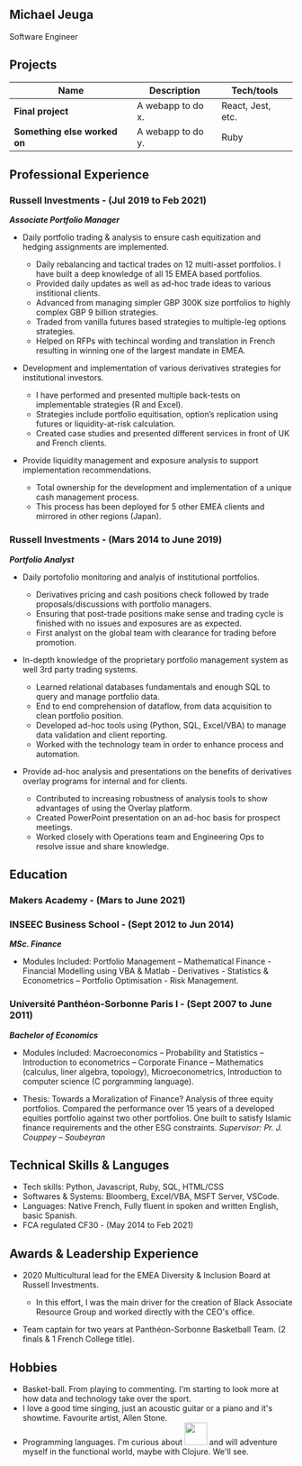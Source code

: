## Michael Jeuga

Software Engineer

## Projects

| Name                         | Description       | Tech/tools        |
| ---------------------------- | ----------------- | ----------------- |
| **Final project**            | A webapp to do x. | React, Jest, etc. |
| **Something else worked on** | A webapp to do y. | Ruby              |

## Professional Experience

### Russell Investments - (Jul 2019 to Feb 2021)
_**Associate Portfolio Manager**_

*	Daily portfolio trading & analysis to ensure cash equitization and hedging assignments are implemented.
	* Daily rebalancing and tactical trades on 12 multi-asset portfolios. I have built a deep knowledge of all 15 EMEA based portfolios.
	* Provided daily updates as well as ad-hoc trade ideas to various institional clients. 
	* Advanced from managing simpler GBP 300K size portfolios to highly complex GBP 9 billion strategies.
	* Traded from vanilla futures based strategies to multiple-leg options strategies.
	* Helped on RFPs with techincal wording and translation in French resulting in winning one of the largest mandate in EMEA.

*	Development and implementation of various derivatives strategies for institutional investors.
	* I have performed and presented multiple back-tests on implementable strategies (R and Excel).
	* Strategies include portfolio equitisation, option’s replication using futures or liquidity-at-risk calculation.
	* Created case studies and presented different services in front of UK and French clients.

*	Provide liquidity management and exposure analysis to support implementation recommendations.
	* Total ownership for the development and implementation of a unique cash management process.
	* This process has been deployed for 5 other EMEA clients and mirrored in other regions (Japan).


### Russell Investments - (Mars 2014 to June 2019)
_**Portfolio Analyst**_

*	Daily portofolio monitoring and analyis of institutional portfolios. 
	* Derivatives pricing and cash positions check followed by trade proposals/discussions with portfolio managers. 
	* Ensuring that post-trade positions make sense and trading cycle is finished with no issues and exposures are as expected.
	* First analyst on the global team with clearance for trading before promotion.

*	In-depth knowledge of the proprietary portfolio management system as well 3rd party trading systems.
	* Learned relational databases fundamentals and enough SQL to query and manage portfolio data.
	* End to end comprehension of dataflow, from data acquisition to clean portfolio position.
	* Developed ad-hoc tools using (Python, SQL, Excel/VBA) to manage data validation and client reporting.
	* Worked with the technology team in order to enhance process and automation.

*	Provide ad-hoc analysis and presentations on the benefits of derivatives overlay programs for internal and for clients. 
	* Contributed to increasing robustness of analysis tools to show advantages of using the Overlay platform.
	* Created PowerPoint presentation on an ad-hoc basis for prospect meetings.
	* Worked closely with Operations team and Engineering Ops to resolve issue and share knowledge.
	

## Education

### Makers Academy - (Mars to June 2021)

### INSEEC Business School - (Sept 2012 to Jun 2014)
_**MSc. Finance**_

* Modules Included: Portfolio Management – Mathematical Finance - Financial Modelling using VBA & Matlab -
      Derivatives - Statistics & Econometrics – Portfolio Optimisation - Risk Management.

### Université Panthéon-Sorbonne Paris I - (Sept 2007 to June 2011)
_**Bachelor of Economics**_

*	Modules Included: Macroeconomics – Probability and Statistics – Introduction to econometrics – Corporate Finance – 
Mathematics (calculus, liner algebra, topology), Microeconometrics, Introduction to computer science (C porgramming language).


*    Thesis: Towards a Moralization of Finance?
      Analysis of three equity portfolios. 
      Compared the performance over 15 years of a developed equities portfolio against two other portfolios. 
      One built to satisfy Islamic finance requirements and the other ESG constraints. 
     _Supervisor: Pr. J. Couppey – Soubeyran_


## Technical Skills & Languges

 * Tech skills: Python, Javascript, Ruby, SQL, HTML/CSS
 * Softwares & Systems: Bloomberg, Excel/VBA, MSFT Server, VSCode.
 * Languages: Native French, Fully fluent in spoken and written English, basic Spanish.
 * FCA regulated CF30 - (May 2014 to Feb 2021) 

## Awards & Leadership Experience
 
 *	2020 Multicultural lead for the EMEA Diversity & Inclusion Board at Russell Investments. 
	* In this effort, I was the main driver for the creation of Black Associate Resource Group and worked directly with the CEO's office.
	
 * Team captain for two years at Panthéon-Sorbonne Basketball Team. (2 finals & 1 French College title).
 
 ## Hobbies

 * Basket-ball. From playing to commenting. I'm starting to look more at how data and technology take over the sport.
 * I love a good time singing, just an acoustic guitar or a piano and it's showtime. Favourite artist, Allen Stone.
 * Programming languages. I'm curious about <img src="https://media.giphy.com/media/MFyzx6sKvA9cA5sMZp/giphy.gif" width="40" height="40" /> and will adventure myself in the functional world, maybe with Clojure. We'll see.

 
